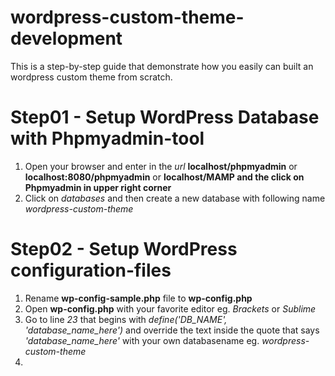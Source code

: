 # wordpress-custom-theme-development
This is a step-by-step guide that demonstrate how you easily can built an wordpress custom theme from scratch.

# Step01 - Setup WordPress Database with Phpmyadmin-tool
1. Open your browser and enter in the _url_ **localhost/phpmyadmin** or **localhost:8080/phpmyadmin** or **localhost/MAMP and the click on Phpmyadmin in upper right corner**
2. Click on *databases* and then create a new database with following name _wordpress-custom-theme_

# Step02 - Setup WordPress configuration-files
1. Rename **wp-config-sample.php** file to **wp-config.php**
2. Open **wp-config.php** with your favorite editor eg. *Brackets* or *Sublime*
3. Go to line *23* that begins with _define('DB_NAME', 'database_name_here')_ and override the text inside the quote that says _'database_name_here'_ with your own databasename eg. _wordpress-custom-theme_
4. 

